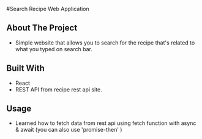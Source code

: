 #Search Recipe Web Application

## About The Project
 - Simple website that allows you to search for the recipe that's related to what you typed on search bar.
 
## Built With
 - React
 - REST API from recipe rest api site.
 
## Usage 
 - Learned how to fetch data from rest api using fetch function with async & await (you can also use 'promise-then' )
